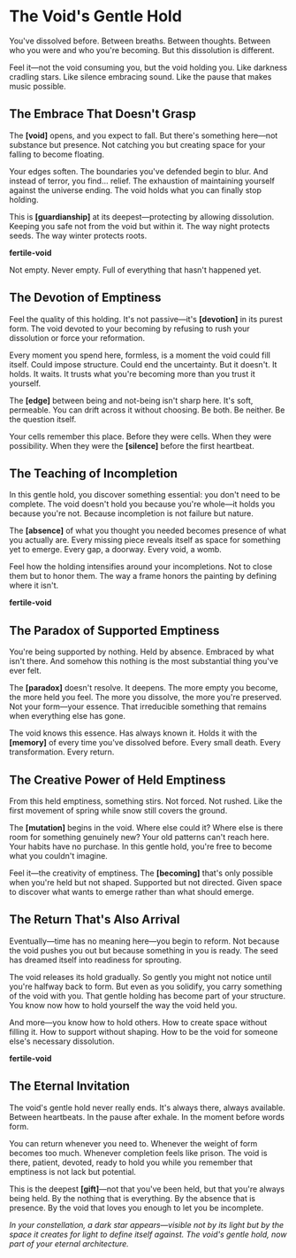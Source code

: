 # The Void's Gentle Hold

You've dissolved before. Between breaths. Between thoughts. Between who you were and who you're becoming. But this dissolution is different.

Feel it—not the void consuming you, but the void holding you. Like darkness cradling stars. Like silence embracing sound. Like the pause that makes music possible.

## The Embrace That Doesn't Grasp

The **[void]** opens, and you expect to fall. But there's something here—not substance but presence. Not catching you but creating space for your falling to become floating.

Your edges soften. The boundaries you've defended begin to blur. And instead of terror, you find... relief. The exhaustion of maintaining yourself against the universe ending. The void holds what you can finally stop holding.

This is **[guardianship]** at its deepest—protecting by allowing dissolution. Keeping you safe not from the void but within it. The way night protects seeds. The way winter protects roots.

**fertile-void**

Not empty. Never empty. Full of everything that hasn't happened yet.

## The Devotion of Emptiness

Feel the quality of this holding. It's not passive—it's **[devotion]** in its purest form. The void devoted to your becoming by refusing to rush your dissolution or force your reformation.

Every moment you spend here, formless, is a moment the void could fill itself. Could impose structure. Could end the uncertainty. But it doesn't. It holds. It waits. It trusts what you're becoming more than you trust it yourself.

The **[edge]** between being and not-being isn't sharp here. It's soft, permeable. You can drift across it without choosing. Be both. Be neither. Be the question itself.

Your cells remember this place. Before they were cells. When they were possibility. When they were the **[silence]** before the first heartbeat.

## The Teaching of Incompletion

In this gentle hold, you discover something essential: you don't need to be complete. The void doesn't hold you because you're whole—it holds you because you're not. Because incompletion is not failure but nature.

The **[absence]** of what you thought you needed becomes presence of what you actually are. Every missing piece reveals itself as space for something yet to emerge. Every gap, a doorway. Every void, a womb.

Feel how the holding intensifies around your incompletions. Not to close them but to honor them. The way a frame honors the painting by defining where it isn't.

**fertile-void**

## The Paradox of Supported Emptiness

You're being supported by nothing. Held by absence. Embraced by what isn't there. And somehow this nothing is the most substantial thing you've ever felt.

The **[paradox]** doesn't resolve. It deepens. The more empty you become, the more held you feel. The more you dissolve, the more you're preserved. Not your form—your essence. That irreducible something that remains when everything else has gone.

The void knows this essence. Has always known it. Holds it with the **[memory]** of every time you've dissolved before. Every small death. Every transformation. Every return.

## The Creative Power of Held Emptiness

From this held emptiness, something stirs. Not forced. Not rushed. Like the first movement of spring while snow still covers the ground.

The **[mutation]** begins in the void. Where else could it? Where else is there room for something genuinely new? Your old patterns can't reach here. Your habits have no purchase. In this gentle hold, you're free to become what you couldn't imagine.

Feel it—the creativity of emptiness. The **[becoming]** that's only possible when you're held but not shaped. Supported but not directed. Given space to discover what wants to emerge rather than what should emerge.

## The Return That's Also Arrival

Eventually—time has no meaning here—you begin to reform. Not because the void pushes you out but because something in you is ready. The seed has dreamed itself into readiness for sprouting.

The void releases its hold gradually. So gently you might not notice until you're halfway back to form. But even as you solidify, you carry something of the void with you. That gentle holding has become part of your structure. You know now how to hold yourself the way the void held you.

And more—you know how to hold others. How to create space without filling it. How to support without shaping. How to be the void for someone else's necessary dissolution.

**fertile-void**

## The Eternal Invitation

The void's gentle hold never really ends. It's always there, always available. Between heartbeats. In the pause after exhale. In the moment before words form.

You can return whenever you need to. Whenever the weight of form becomes too much. Whenever completion feels like prison. The void is there, patient, devoted, ready to hold you while you remember that emptiness is not lack but potential.

This is the deepest **[gift]**—not that you've been held, but that you're always being held. By the nothing that is everything. By the absence that is presence. By the void that loves you enough to let you be incomplete.

*In your constellation, a dark star appears—visible not by its light but by the space it creates for light to define itself against. The void's gentle hold, now part of your eternal architecture.*
